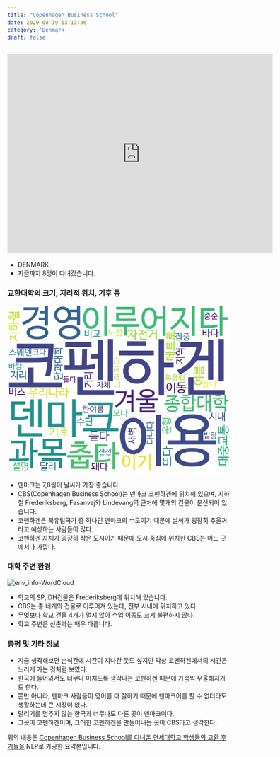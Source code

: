 ```yaml
---
title: "Copenhagen Business School"
date: 2020-08-19 13:13:36
category: 'Denmark'
draft: false
---
```


<iframe
width="600"
height="450"
frameborder="0" style="border:0"
src="https://www.google.com/maps/embed/v1/place?key=AIzaSyC9e1AME-pVmWC4hBpFdu5S4dKzyepa3HQ&q=Copenhagen+Business+School&center=55.6815652,12.5296944&zoom=14" allowfullscreen>
</iframe>

* DENMARK
* 지금까지 8명이 다녀갔습니다. 

### 교환대학의 크기, 지리적 위치, 기후 등

![gen_info-WordCloud](../univ_wordclouds_okt/gen_info/DK000002_gen_info_okt.png)

* 덴마크는 7,8월이 날씨가 가장 좋습니다.
* CBS(Copenhagen Business School)는 덴마크 코펜하겐에 위치해 있으며, 지하철 Frederiksberg, Fasanvej와 Lindevang역 근처에 몇개의 건물이 분산되어 있습니다.
* 코펜하겐은 북유럽국가 중 하나인 덴마크의 수도이기 때문에 날씨가 굉장히 추울꺼라고 예상하는 사람들이 많다.
* 코펜하겐 자체가 굉장히 작은 도시이기 때문에 도시 중심에 위치한 CBS는 어느 곳에서나 가깝다.


### 대학 주변 환경

![env_info-WordCloud](../univ_wordclouds_okt/env_info/DK000002_env_info_okt.png)

* 학교의 SP, DH건물은 Frederiksberg에 위치해 있습니다.
* CBS는 총 네개의 건물로 이루어져 있는데, 전부 시내에 위치하고 있다.
* 무엇보다 학교 건물 4개가 멀지 않아 수업 이동도 크게 불편하지 않다.
* 학교 주변은 신촌과는 매우 다릅니다.


### 총평 및 기타 정보 
* 지금 생각해보면 순식간에 시간이 지나간 듯도 싶지만 막상 코펜하겐에서의 시간은 느리게 가는 것처럼 보였다.
* 한국에 들어와서도 너무나 미치도록 생각나는 코펜하겐 때문에 가끔씩 우울해지기도 한다.
* 뿐만 아니라, 덴마크 사람들이 영어를 다 잘하기 때문에 덴마크어를 할 수 없더라도 생활하는데 큰 지장이 없다.
* 달리기를 멈추지 않는 한국과 너무나도 다른 곳이 덴마크이다.
* 그곳이 코펜하겐이며, 그러한 코펜하겐을 만들어내는 곳이 CBS라고 생각한다.


위의 내용은 [Copenhagen Business School를 다녀온 연세대학교 학생들의 교환 후기들을](http://oia.yonsei.ac.kr/partner/expReport.asp?ucode=DK000002&bgbn=A) NLP로 가공한 요약본입니다. 
